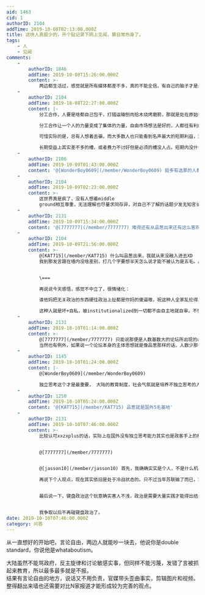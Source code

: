 ```yaml
---
aid: 1463
cid: 1
authorID: 2104
addTime: 2019-10-08T02:13:00.000Z
title: 这块人真挺少的，开个贴记录下网上见闻，算日常热身了。
tags:
    - 人
    - 见闻
comments:
    -
        authorID: 1846
        addTime: 2019-10-08T15:26:00.000Z
        content: >-
            两边都生活过，感觉就是所有媒体都差不多，真的不能全信，有自己的脑子才是最重要的。不管是在中国还是香港还是英美法德，只要没有自己的脑子，不自己独立思考，再有激情也不过就是政客的棋子罢了。
    -
        authorID: 2104
        addTime: 2019-10-08T22:27:00.000Z
        content: |-
            分工合作，人要是啥都自己包干，打猎运输刨肉拾木烧烤磨箭，那就是处在原始社会。

            分工合作让一个人的力量变成了集体的力量，自由市场想法是好的，人都往有利的地方使劲，所有槽自然而然就占满了。

            可惜实际的是，总有人想着去骗，而大多数人也只能看到名声最大的短期利益，这会导致内卷，失败了就成泡沫化。

            长期受益上其实差不多的槽，或者费力不讨好但是必须的槽没人占。短期内没什么事，但一段时间后资源循环就会出现畸形，对某些资源产生依赖。
    -
        authorID: 2106
        addTime: 2019-10-09T01:43:00.000Z
        content: '@[WonderBoy0609](/member/WonderBoy0609) 挺多有选票的人都挺蠢的'
    -
        authorID: 2104
        addTime: 2019-10-09T02:23:00.000Z
        content: >-
            这世界真是疯了，没有人想着middle
            ground相互尊重，无法理解也尽量求同存异，对自己不了解的话题少发无知言论，对自己说出的话认真负责。
    -
        authorID: 2131
        addTime: 2019-10-09T15:34:00.000Z
        content: '@[7777777](/member/7777777) 难得还有从品葱出来还有这么客观且中立的，品葱逛了一会我觉得完全就是一言堂'
    -
        authorID: 2104
        addTime: 2019-10-09T21:56:00.000Z
        content: >-
            @[KAT715](/member/KAT715) 什么叫品葱出来，我就从来没融入进去XD
            我到那发言跟在墙内没啥差别，打几个字要想半天怎么说才能不被认为是五毛。品葱只是一种声音，而且越来越极端，自己高声望老用户都挤跑了好几个，过于注重意识形态和键政，感觉他路越走越窄了。


            \===  

            再说说今天感悟，感觉不中立了，很情绪化：  

            谁他妈把无关政治的东西硬往政治上扯都是你妈的傻逼嗷，祝这种人全家乱伦得上急性梅毒死绝，操你妈的。  

            这种人就是坏+自私，被institutionalized到一切都不由自主地就自审，不懂什么叫享乐，忘记什么是活着。
    -
        authorID: 2131
        addTime: 2019-10-10T01:14:00.000Z
        content: >-
            @[7777777](/member/7777777) 只能说那便是人数基数大的论坛所出现的必然问题
            当然也有例外，如果说一个论坛本身的主体思想就是像品葱那样的话，人数少那也只是一群少数人的一言堂
    -
        authorID: 1145
        addTime: 2019-10-10T01:24:00.000Z
        content: |-
            @[WonderBoy0609](/member/WonderBoy0609)

            独立思考这个才是最重要， 大陆的教育制度，社会气氛就是培养不独立思考的人，老大哥说什么，你就跟着说什么做什么， 培养一堆没脑的丧尸粉红
    -
        authorID: 1250
        addTime: 2019-10-10T05:24:00.000Z
        content: '@[KAT715](/member/KAT715) 品葱就是国外5毛基地'
    -
        authorID: 2131
        addTime: 2019-10-10T07:46:00.000Z
        content: >-
            比较认可xxzxplus的话，实际上在国外没有独立思考能力其实也是政客手上的棋子；彼此彼此罢了。


            @[7777777](/member/7777777)


            @[jasson10](/member/jasson10) 首先，我确确实实是个人，不是什么机器人。  

            再说下个人观点，现在其实依旧是处于冷战状态的。只不过当年苏联输了而已，现在美国把对手换成了中国，依旧是两个意识形态的激烈碰撞。11年的时候，茉莉花颜色革命失败了，现在就是看党和国家能不能撑过这一次贸易战（或者金融战）了。


            最后说一下，键盘政治这个玩意确实害人不浅，政治是需要大量实践才能得出结果的，现在两种意识形态的对碰我等屁民看看就行了，还不如多想想怎么多赚钱，提升个人素质和修养；朝代更迭之后依旧是兴百姓苦，亡百姓苦的情况，我们就是这样不断轮回。


            我争取以后不再碰键盘政治了。
date: 2019-10-10T07:46:00.000Z
category: 问答
---
```


从一直想好的开始吧，言论自由，两边人就能吵一块去，他说你是double standard，你说他是whataboutism。

大陆虽然不能骂政府，反主旋律和讨论敏感实事，但同样不能污蔑，发错了言被抓起来教育，所以最多最多就是不报。  
结果有言论自由的地方，说话又不用负责，官媒带头歪曲事实，剪辑图片和视频。整得翻出来墙也还需要对比N家报道才能形成较为完善的观点。
